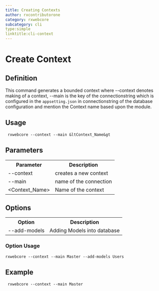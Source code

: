 ```yaml
---
title: Creating Contexts
author: rxcontributorone
category: rxwebcore 
subcategory: cli
type:simple
linktitle:cli-context
---
```


# Create Context

## Definition
This command generates a bounded context where --context denotes making of a context, --main is the key of the connectionstring which is configured in the `appsetting.json` in connectionstring of the database configuration and mention the Context name based upon the module.

## Usage 

`````
 rxwebcore --context --main &ltContext_Name&gt
`````

## Parameters

<table class="table table-bordered table-striped">
<tr><th>Parameter</th><th>Description</th></tr>
<tr><td>--context</td><td>creates a new context</td></tr>
<tr><td>--main</td><td>name of the connection</td></tr>
<tr><td>&ltContext_Name&gt</td><td>Name of the context</td></tr>
</table>

## Options
<table class="table table-bordered table-striped">
<tr><th>Option</th><th>Description</th></tr>
<tr><td>--add-models</td><td>Adding Models into database</td></tr>
</table>

### Option Usage
`````
rxwebcore --context --main Master --add-models Users
`````

## Example

`````
 rxwebcore --context --main Master
`````